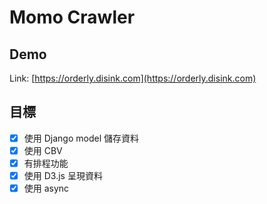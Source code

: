 # Momo Crawler
## Demo
Link: [https://orderly.disink.com](https://orderly.disink.com)
## 目標
- [x] 使用 Django model 儲存資料
- [x] 使用 CBV
- [x] 有排程功能
- [x] 使用 D3.js 呈現資料
- [x] 使用 async
